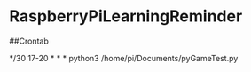 # RaspberryPiLearningReminder


##Crontab

*/30 17-20 * * * python3 /home/pi/Documents/pyGameTest.py

